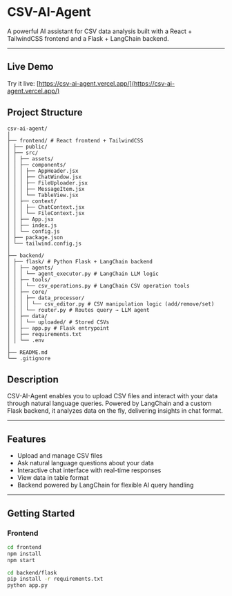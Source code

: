 # CSV-AI-Agent

A powerful AI assistant for CSV data analysis built with a React + TailwindCSS frontend and a Flask + LangChain backend.

---

## Live Demo
Try it live: [https://csv-ai-agent.vercel.app/](https://csv-ai-agent.vercel.app/)

## Project Structure

```text
csv-ai-agent/
│
├── frontend/ # React frontend + TailwindCSS
│ ├── public/
│ ├── src/
│ │ ├── assets/
│ │ ├── components/
│ │ │ ├── AppHeader.jsx
│ │ │ ├── ChatWindow.jsx
│ │ │ ├── FileUploader.jsx
│ │ │ ├── MessageItem.jsx
│ │ │ └── TableView.jsx
│ │ ├── context/
│ │ │ ├── ChatContext.jsx
│ │ │ └── FileContext.jsx
│ │ ├── App.jsx
│ │ ├── index.js
│ │ └── config.js
│ ├── package.json
│ └── tailwind.config.js
│
├── backend/
│ ├── flask/ # Python Flask + LangChain backend
│ │ ├── agents/
│ │ │ └── agent_executor.py # LangChain LLM logic
│ │ ├── tools/
│ │ │ └── csv_operations.py # LangChain CSV operation tools
│ │ ├── core/
│ │ │ ├── data_processor/
│ │ │ │ └── csv_editor.py # CSV manipulation logic (add/remove/set)
│ │ │ └── router.py # Routes query → LLM agent
│ │ ├── data/
│ │ │ └── uploaded/ # Stored CSVs
│ │ ├── app.py # Flask entrypoint
│ │ ├── requirements.txt
│ │ └── .env
│
├── README.md
└── .gitignore
```

## Description

CSV-AI-Agent enables you to upload CSV files and interact with your data through natural language queries. Powered by LangChain and a custom Flask backend, it analyzes data on the fly, delivering insights in chat format.

---

## Features

- Upload and manage CSV files
- Ask natural language questions about your data
- Interactive chat interface with real-time responses
- View data in table format
- Backend powered by LangChain for flexible AI query handling

---

## Getting Started

### Frontend

```bash
cd frontend
npm install
npm start

cd backend/flask
pip install -r requirements.txt
python app.py

